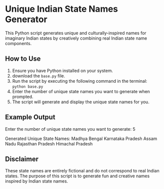 # Unique Indian State Names Generator

This Python script generates unique and culturally-inspired names for imaginary Indian states by creatively combining real Indian state name components.

## How to Use

1. Ensure you have Python installed on your system.
2. download the `base.py` file.
3. Run the script by executing the following command in the terminal:
  `python base.py`
4. Enter the number of unique state names you want to generate when prompted.
5. The script will generate and display the unique state names for you.

## Example Output
Enter the number of unique state names you want to generate: 5

Generated Unique State Names:
Madhya Bengal
Karnataka Pradesh
Assam Nadu
Rajasthan Pradesh
Himachal Pradesh

## Disclaimer

These state names are entirely fictional and do not correspond to real Indian states. The purpose of this script is to generate fun and creative names inspired by Indian state names.



